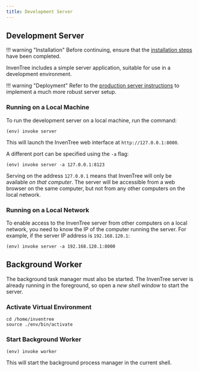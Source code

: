 ```yaml
---
title: Development Server
---
```


## Development Server

!!! warning "Installation"
    Before continuing, ensure that the [installation steps](./install.md) have been completed.

InvenTree includes a simple server application, suitable for use in a development environment.

!!! warning "Deployment"
    Refer to the [production server instructions](./production.md) to implement a much more robust server setup.

### Running on a Local Machine

To run the development server on a local machine, run the command:

```
(env) invoke server
```

This will launch the InvenTree web interface at `http://127.0.0.1:8000`.

A different port can be specified using the `-a` flag:

```
(env) invoke server -a 127.0.0.1:8123
```

Serving on the address `127.0.0.1` means that InvenTree will only be available *on that computer*. The server will be accessible from a web browser on the same computer, but not from any other computers on the local network.

### Running on a Local Network

To enable access to the InvenTree server from other computers on a local network, you need to know the IP of the computer running the server. For example, if the server IP address is `192.168.120.1`:

```
(env) invoke server -a 192.168.120.1:8000
```

## Background Worker

The background task manager must also be started. The InvenTree server is already running in the foreground, so open a *new shell window* to start the server.

### Activate Virtual Environment

```
cd /home/inventree
source ./env/bin/activate
```

### Start Background Worker

```
(env) invoke worker
```

This will start the background process manager in the current shell.
